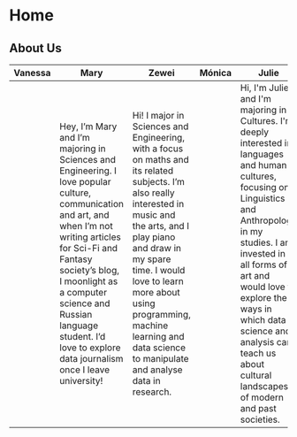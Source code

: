 # Home

## About Us

| Vanessa | Mary | Zewei | Mónica | Julie |
|---------|------|-------|--------|-------|
| |Hey, I’m Mary and I’m majoring in Sciences and Engineering. I love popular culture, communication and art, and when I’m not writing articles for Sci-Fi and Fantasy society’s blog, I moonlight as a computer science and Russian language student. I’d love to explore data journalism once I leave university!|Hi! I major in Sciences and Engineering, with a focus on maths and its related subjects. I’m also really interested in music and the arts, and I play piano and draw in my spare time. I would love to learn more about using programming, machine learning and data science to manipulate and analyse data in research.|        | Hi, I'm Julie, and I'm majoring in Cultures. I'm deeply interested in languages and human cultures, focusing on Linguistics and Anthropology in my studies. I am invested in all forms of art and would love to explore the ways in which data science and analysis can teach us about cultural landscapes of modern and past societies.       |
